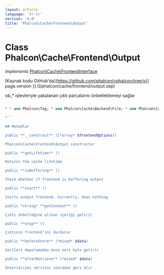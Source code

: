 ```yaml
---
layout: article
language: 'tr-tr'
version: '4.0'
title: 'Phalcon\Cache\Frontend\Output'
---
```

# Class **Phalcon\Cache\Frontend\Output**

*implements* [Phalcon\Cache\FrontendInterface](Phalcon_Cache_FrontendInterface)

[Kaynak kodu GitHub'da](https://github.com/phalcon/cphalcon/tree/v{{ page.version }}.0/phalcon/cache/frontend/output.zep)

ob_* işlevleriyle yakalanan çıktı parçalarını önbelleklemeyi sağlar

```php <?php

* * use Phalcon\Tag; * use Phalcon\Cache\Backend\File; * use Phalcon\Cache\Frontend\Output; * * // Create an Output frontend. Cache the files for 2 days * $frontCache = new Output( * [ * "lifetime" => 172800, * ] * ); * * // Create the component that will cache from the "Output" to a "File" backend * // Set the cache file directory - it's important to keep the "/" at the end of * // the value for the folder * $cache = new File( * $frontCache, * [ * "cacheDir" => "../app/cache/", * ] * ); * * // Get/Set the cache file to ../app/cache/my-cache.html * $content = $cache->start("my-cache.html"); * * // If $content is null then the content will be generated for the cache * if (null === $content) { * // Print date and time * echo date("r"); * * // Generate a link to the sign-up action * echo Tag::linkTo( * [ * "user/signup", * "Sign Up", * "class" => "signup-button", * ] * ); * * // Store the output into the cache file * $cache->save(); * } else { * // Echo the cached output * echo $content; * }

*```

## Metodlar

public **__construct** ([*array* $frontendOptions])

Phalcon\Cache\Frontend\Output constructor

public **getLifetime** ()

Returns the cache lifetime

public **isBuffering** ()

Check whether if frontend is buffering output

public **start** ()

Starts output frontend. Currently, does nothing

public *string* **getContent** ()

Çıktı önbelleğine alınan içeriği getirir

public **stop** ()

Çıktının frontend'ini durdurur

public **beforeStore** (*mixed* $data)

Verileri depolamadan önce seri hale getirir

public **afterRetrieve** (*mixed* $data)

Unserializes verisini sonradan geri alır
